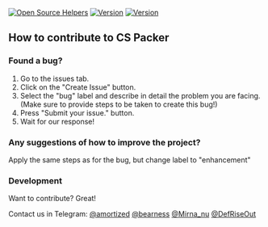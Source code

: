 [![Open Source Helpers](https://www.codetriage.com/mirnanoukari/control-system-packer/badges/users.svg)](https://www.codetriage.com/mirnanoukari/control-system-packer)
[![Version](https://img.shields.io/badge/CSPacker-v.%200.1.1-blue)](https://github.com/mirnanoukari/Control-System-Packer)
[![Version](https://img.shields.io/badge/license-MIT-orange)](https://github.com/mirnanoukari/Control-System-Packer)

## How to contribute to CS Packer
### Found a bug? 
1. Go to the issues tab.
2. Click on the "Create Issue" button.
4. Select the "bug" label and describe in detail the problem you are facing. (Make sure to provide steps to be taken to create this bug!)
5. Press "Submit your issue." button.
6. Wait for our response!

### Any suggestions of how to improve the project?
Apply the same steps as for the bug, but change label to "enhancement"

### Development 
Want to contribute? Great!

Contact us in Telegram:
[@amortized](https://t.me/amortized)
[@bearness](https://t.me/bearness)
[@Mirna\_nu](https://t.me/Mirna_nu)
[@DefRiseOut](https://t.me/DefRiseOut)

